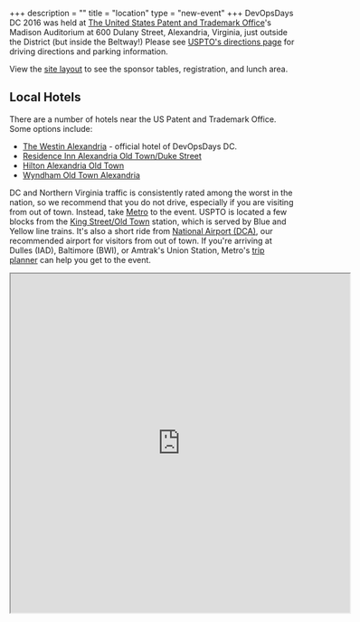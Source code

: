 +++
description = ""
title = "location"
type = "new-event"
+++
DevOpsDays DC 2016 was held at [The United States Patent and Trademark
Office](http://www.uspto.gov/)'s Madison Auditorium at 600 Dulany Street,
Alexandria, Virginia, just outside the District (but inside the Beltway!) Please
see [USPTO's directions
page](http://www.uspto.gov/about/contacts/locations/directions.jsp) for driving
directions and parking information.

View the [site layout](https://drive.google.com/open?id=0BwBlCaTaiDH-dnVTRXJfT3NBbEU)
to see the sponsor tables, registration, and lunch area.

## Local Hotels

There are a number of hotels near the US Patent and Trademark Office.  Some
options include:

* [The Westin Alexandria](http://www.westinalexandria.com/) - official hotel of
DevOpsDays DC.
* [Residence Inn Alexandria Old Town/Duke Street](http://www.marriott.com/hotels/travel/wasdk-residence-inn-alexandria-old-town-duke-street/)
* [Hilton Alexandria Old Town](http://www3.hilton.com/en/hotels/virginia/hilton-alexandria-old-town-DCAOTHF/index.html)
* [Wyndham Old Town Alexandria](https://www.extraholidays.com/washington-dc/wyndham-old-town-alexandria.aspx)

DC and Northern Virginia traffic is consistently rated among the worst in the
nation, so we recommend that you do not drive, especially if you are visiting
from out of town. Instead, take [Metro](http://www.wmata.com/) to the event.
USPTO is located a few blocks from the [King Street/Old
Town](http://www.wmata.com/rail/station_detail.cfm?station_id=48) station, which
is served by Blue and Yellow line trains. It's also a short ride from [National
Airport (DCA)](http://www.flyreagan.com/dca/reagan-national-airport), our
recommended airport for visitors from out of town. If you're arriving at Dulles
(IAD), Baltimore (BWI), or Amtrak's Union Station, Metro's [trip
planner](http://wmata.com/rider_tools/tripplanner/tripplanner_form_solo.cfm) can
help you get to the event.

<iframe src="https://mapsengine.google.com/map/u/1/embed?mid=zcit-DtM63bw.kAZtQP3FPqW8" width="600" height="600"></iframe>